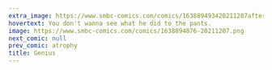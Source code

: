 ```yaml
---
extra_image: https://www.smbc-comics.com/comics/163889493420211207after.png
hovertext: You don't wanna see what he did to the pants.
image: https://www.smbc-comics.com/comics/1638894876-20211207.png
next_comic: null
prev_comic: atrophy
title: Genius
---
```


